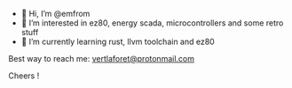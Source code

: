 - 👋 Hi, I’m @emfrom
- 👀 I’m interested in ez80, energy scada, microcontrollers and some retro stuff 
- 🌱 I’m currently learning rust, llvm toolchain and ez80

Best way to reach me: <vertlaforet@protonmail.com>

Cheers !



<!---
emfrom/emfrom is a ✨ special ✨ repository because its `README.md` (this file) appears on your GitHub profile.
You can click the Preview link to take a look at your changes.
--->
